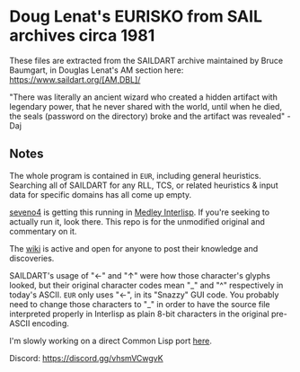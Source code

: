 # Doug Lenat's EURISKO from SAIL archives circa 1981

These files are extracted from the SAILDART archive maintained by Bruce Baumgart, in Douglas Lenat's AM section here: https://www.saildart.org/[AM,DBL]/ 

"There was literally an ancient wizard who created a hidden artifact with legendary power, that he never shared with the world, until when he died, the seals (password on the directory) broke and the artifact was revealed" - Daj

## Notes

The whole program is contained in `EUR`, including general heuristics. Searching all of SAILDART for any RLL, TCS, or related heuristics & input data for specific domains has all come up empty.

[seveno4](https://github.com/seveno4/EURISKO) is getting this running in [Medley Interlisp](https://interlisp.org/). If you're seeking to actually run it, look there. This repo is for the unmodified original and commentary on it.

The [wiki](https://github.com/white-flame/eurisko/wiki) is active and open for anyone to post their knowledge and discoveries.

SAILDART's usage of "←" and "↑" were how those character's glyphs looked, but their original character codes mean "\_" and "^" respectively in today's ASCII. `EUR` only uses "←", in its "Snazzy" GUI code. You probably need to change those characters to "\_" in order to have the source file interpreted properly in Interlisp as plain 8-bit characters in the original pre-ASCII encoding.

I'm slowly working on a direct Common Lisp port [here](https://github.com/white-flame/eurisclo/).

Discord: https://discord.gg/vhsmVCwgvK
